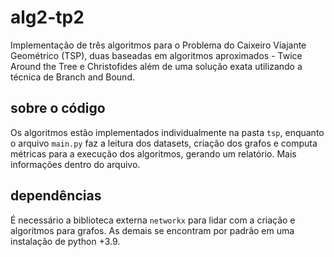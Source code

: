 # alg2-tp2

Implementação de três algoritmos para o Problema do Caixeiro Viajante Geométrico (TSP), duas baseadas em algoritmos aproximados - Twice Around the Tree e Christofides além de uma solução exata utilizando a técnica de Branch and Bound.

## sobre o código

Os algoritmos estão implementados individualmente na pasta `tsp`, enquanto o arquivo `main.py` faz a leitura dos datasets, criação dos grafos e computa métricas para a execução dos algoritmos, gerando um relatório. Mais informações dentro do arquivo.

## dependências

É necessário a biblioteca externa `networkx` para lidar com a criação e algoritmos para grafos. As demais se encontram por padrão em uma instalação de python +3.9.